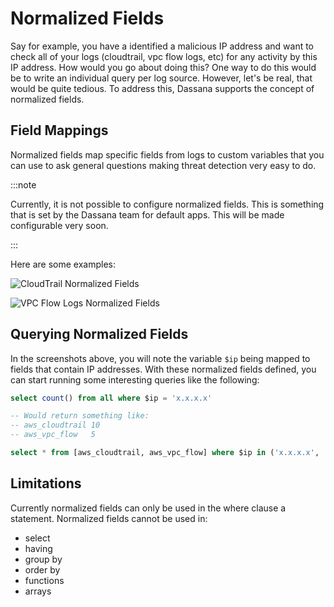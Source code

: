 # Normalized Fields

Say for example, you have a identified a malicious IP address and want to check all of your logs (cloudtrail, vpc flow logs, etc) for any activity by this IP address. How would you go about doing this? One way to do this would be to write an individual query per log source. However, let's be real, that would be quite tedious. To address this, Dassana supports the concept of normalized fields.

## Field Mappings

Normalized fields map specific fields from logs to custom variables that you can use to ask general questions making threat detection very easy to do.

:::note

Currently, it is not possible to configure normalized fields. This is something that is set by the Dassana team for default apps. This will be made configurable very soon.

:::

Here are some examples:

![CloudTrail Normalized Fields](/img/app-store/normalized-fields/cloudtrail.png)

![VPC Flow Logs Normalized Fields](/img/app-store/normalized-fields/vpc-flow.png)

## Querying Normalized Fields

In the screenshots above, you will note the variable `$ip` being mapped to fields that contain IP addresses. With these normalized fields defined, you can start running some interesting queries like the following:

```sql
select count() from all where $ip = 'x.x.x.x'

-- Would return something like:
-- aws_cloudtrail 10
-- aws_vpc_flow   5
```

```sql
select * from [aws_cloudtrail, aws_vpc_flow] where $ip in ('x.x.x.x', 'y.y.y.y')
```

## Limitations

Currently normalized fields can only be used in the where clause a statement. Normalized fields cannot be used in:

-   select
-   having
-   group by
-   order by
-   functions
-   arrays
